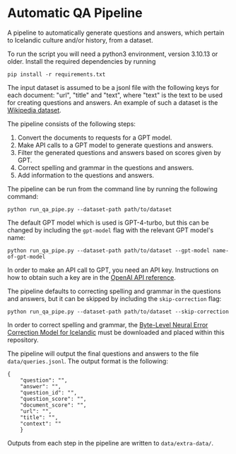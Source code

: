 # Automatic QA Pipeline

A pipeline to automatically generate questions and answers, which pertain to Icelandic culture and/or history, from a dataset.

To run the script you will need a python3 environment, version 3.10.13 or older. Install the required dependencies by running
```
pip install -r requirements.txt
```

The input dataset is assumed to be a jsonl file with the following keys for each document: "url", "title" and "text", where "text" is the text to be used for creating questions and answers. An example of such a dataset is the [Wikipedia dataset](https://huggingface.co/datasets/wikimedia/wikipedia). 

The pipeline consists of the following steps:
1. Convert the documents to requests for a GPT model.
2. Make API calls to a GPT model to generate questions and answers.
3. Filter the generated questions and answers based on scores given by GPT.
4. Correct spelling and grammar in the questions and answers.
5. Add information to the questions and answers.

The pipeline can be run from the command line by running the following command:
```
python run_qa_pipe.py --dataset-path path/to/dataset
```

The default GPT model which is used is GPT-4-turbo, but this can be changed by including the `gpt-model` flag with the relevant GPT model's name:
```
python run_qa_pipe.py --dataset-path path/to/dataset --gpt-model name-of-gpt-model
```

In order to make an API call to GPT, you need an API key. Instructions on how to obtain such a key are in the [OpenAI API reference](https://platform.openai.com/docs/api-reference/authentication).

The pipeline defaults to correcting spelling and grammar in the questions and answers, but it can be skipped by including the `skip-correction` flag:
```
python run_qa_pipe.py --dataset-path path/to/dataset --skip-correction
```

In order to correct spelling and grammar, the [Byte-Level Neural Error Correction Model for Icelandic](http://hdl.handle.net/20.500.12537/324) must be downloaded and placed within this repository.

The pipeline will output the final questions and answers to the file `data/queries.jsonl`. The output format is the following:

```
{
    "question": "",
    "answer": "",
    "question_id": "",
    "question_score": "",
    "document_score": "",
    "url": "",
    "title": "",
    "context": ""
    }
```
 
Outputs from each step in the pipeline are written to `data/extra-data/`.
